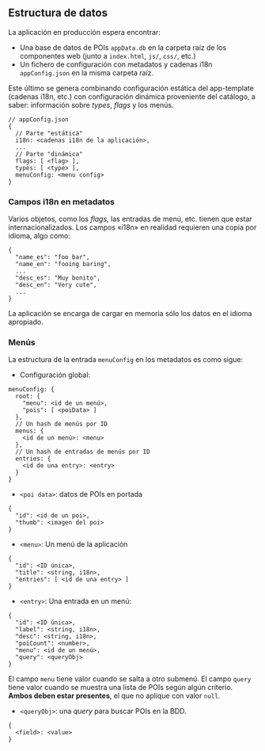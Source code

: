 ## Estructura de datos

La aplicación en producción espera encontrar:
* Una base de datos de POIs `appData.db` en la carpeta raíz de los componentes web (junto a `index.html`, `js/`, `css/`, etc.)
* Un fichero de configuración con metadatos y cadenas i18n `appConfig.json` en la misma carpeta raíz.

Este último se genera combinando configuración estática del app-template (cadenas i18n, etc.) con configuración dinámica proveniente del catálogo, a saber: información sobre *types*, *flags* y los menús.

    // appConfig.json
    {
      // Parte "estática"
      i18n: <cadenas i18n de la aplicación>,
      ...
      // Parte "dinámica"
      flags: [ <flag> ],
      types: [ <type> ],
      menuConfig: <menu config>
    }

### Campos i18n en metadatos
Varios objetos, como los *flags*, las entradas de menú, etc. tienen que estar internacionalizados. Los campos «i18n» en realidad requieren una copia por idioma, algo como:

    {
      "name_es": "foo bar",
      "name_en": "fooing baring",
      ...
      "desc_es": "Muy bonito",
      "desc_en": "Very cute",
      ...
    }
La aplicación se encarga de cargar en memoria sólo los datos en el idioma apropiado.

### Menús
La estructura de la entrada `menuConfig` en los metadatos es como sigue:

* Configuración global:

```
menuConfig: {
  root: {
    "menu": <id de un menú>,
    "pois": [ <poiData> ]
  },
  // Un hash de menús por ID
  menus: {
    <id de un menú>: <menu>  
  },
  // Un hash de entradas de menús por ID
  entries: {
    <id de una entry>: <entry>
  }
}
```

* `<poi data>`: datos de POIs en portada

```
{
  "id": <id de un poi>,
  "thumb": <imagen del poi>
}
```

* `<menu>`: Un menú de la aplicación

```
{
  "id": <ID única>,
  "title": <string, i18n>,
  "entries": [ <id de una entry> ]
}
```

* `<entry>`: Una entrada en un menú:

```
{
  "id": <ID única>,
  "label": <string, i18n>,
  "desc": <string, i18n>,
  "poiCount": <number>,
  "menu": <id de un menú>,
  "query": <queryObj>
}
```
El campo `menu` tiene valor cuando se salta a otro submenú. El campo `query` tiene valor cuando se muestra una lista de POIs según algún criterio. **Ambos deben estar presentes**, el que no aplique con valor `null`.

* `<queryObj>`: una *query* para buscar POIs en la BDD.

```
{
  <field>: <value>
}
```